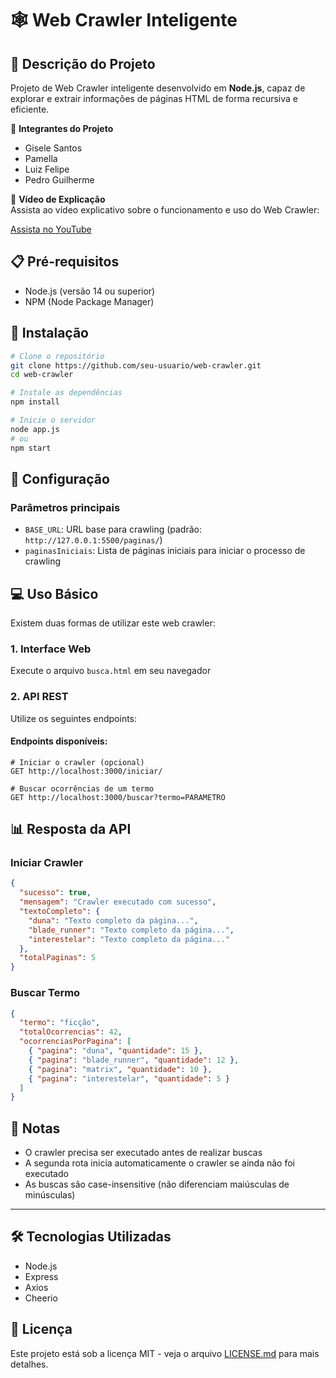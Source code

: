 # 🕸️ Web Crawler Inteligente

## 📝 Descrição do Projeto

Projeto de Web Crawler inteligente desenvolvido em **Node.js**, capaz de explorar e extrair informações de páginas HTML de forma recursiva e eficiente.

👥 **Integrantes do Projeto**

- Gisele Santos
- Pamella
- Luiz Felipe
- Pedro Guilherme

🎥 **Vídeo de Explicação**  
Assista ao vídeo explicativo sobre o funcionamento e uso do Web Crawler:

[Assista no YouTube](https://www.youtube.com/watch?v=4A6uHxRwgZU)

## 📋 Pré-requisitos

- Node.js (versão 14 ou superior)
- NPM (Node Package Manager)

## 🚀 Instalação

```bash
# Clone o repositório
git clone https://github.com/seu-usuario/web-crawler.git
cd web-crawler

# Instale as dependências
npm install

# Inicie o servidor
node app.js
# ou
npm start
```

## 🔧 Configuração

### Parâmetros principais

- `BASE_URL`: URL base para crawling (padrão: `http://127.0.0.1:5500/paginas/`)
- `paginasIniciais`: Lista de páginas iniciais para iniciar o processo de crawling

## 💻 Uso Básico

Existem duas formas de utilizar este web crawler:

### 1. Interface Web

Execute o arquivo `busca.html` em seu navegador

### 2. API REST

Utilize os seguintes endpoints:

#### Endpoints disponíveis:

```
# Iniciar o crawler (opcional)
GET http://localhost:3000/iniciar/

# Buscar ocorrências de um termo
GET http://localhost:3000/buscar?termo=PARAMETRO
```

## 📊 Resposta da API

### Iniciar Crawler

```json
{
  "sucesso": true,
  "mensagem": "Crawler executado com sucesso",
  "textoCompleto": {
    "duna": "Texto completo da página...",
    "blade_runner": "Texto completo da página...",
    "interestelar": "Texto completo da página..."
  },
  "totalPaginas": 5
}
```

### Buscar Termo

```json
{
  "termo": "ficção",
  "totalOcorrencias": 42,
  "ocorrenciasPorPagina": [
    { "pagina": "duna", "quantidade": 15 },
    { "pagina": "blade_runner", "quantidade": 12 },
    { "pagina": "matrix", "quantidade": 10 },
    { "pagina": "interestelar", "quantidade": 5 }
  ]
}
```

## 📝 Notas

- O crawler precisa ser executado antes de realizar buscas
- A segunda rota inicia automaticamente o crawler se ainda não foi executado
- As buscas são case-insensitive (não diferenciam maiúsculas de minúsculas)

---

## 🛠️ Tecnologias Utilizadas

- Node.js
- Express
- Axios
- Cheerio

## 📄 Licença

Este projeto está sob a licença MIT - veja o arquivo [LICENSE.md](LICENSE.md) para mais detalhes.
